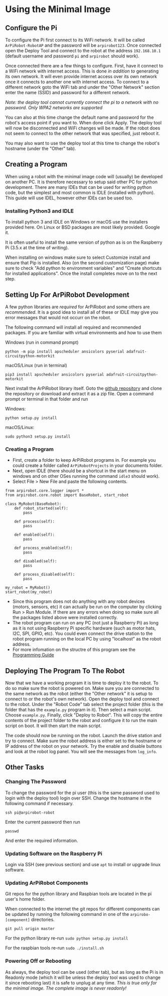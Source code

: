 # Using the Minimal Image

## Configure the Pi
To configure the Pi first connect to its WiFi network. It will be called `ArPiRobot-RobotAP` and the password will be `arpirobot123`. Once connected open the Deploy Tool and connect to the robot at the address `192.168.10.1` (default username and password `pi` and `arpirobot` should work).

Once connected there are a few things to configure. First, have it connect to a WiFi network with internet access. This is done *in addition to* generating its own network. It will even provide internet access over its own network once it connects to another one with internet access. To connect to a different network goto the WiFi tab and under the "Other Network" section enter the name (SSID) and password for a different network.

*Note: the deploy tool cannot currently connect the pi to a network with no password. Only WPA2 networks are supported*

You can also at this time change the default name and password for the robot's access point if you want to. When done click Apply. The deploy tool will now be disconnected and WiFi changes will be made. If the robot does not seem to connect to the other network that was specified, just reboot it.

You may also want to use the deploy tool at this time to change the robot's hostname (under the "Other" tab).

## Creating a Program
When using a robot with the minimal image code will (usually) be developed on another PC. It is therefore necessary to setup said other PC for python development. There are many IDEs that can be used for writing python code, but the simplest and most common is IDLE (installed with python). This guide will use IDEL, however other IDEs can be used too.

### Installing Python3 and IDLE
To install python 3 and IDLE on Windows or macOS use the installers provided here. On Linux or BSD packages are most likely provided. Google it.

It is often useful to install the same version of python as is on the Raspberry Pi (3.5.x at the time of writing).

When installing on windows make sure to select Customize install and ensure that Pip is installed. Also (on the second customization page) make sure to check "Add python to environment variables" and "Create shortcuts for installed applications". Once the install completes move on to the next step.

## Setting Up For ArPiRobot Development
A few python libraries are *required* for ArPiRobot and some others are *recommended*. It is a good idea to install all of these or IDLE may give you error messages that would not occurr on the robot.

The following command will install all required and recommended packages. If you are familiar with virtual environments and how to use them

Windows (run in command prompt)
```
python -m pip install apscheduler ansicolors pyserial adafruit-circuitpython-motorkit
```

macOS/Linux (run in terminal)
```
pip3 install apscheduler ansicolors pyserial adafruit-circuitpython-motorkit
```

Next install the ArPiRobot library itself. Goto the [github repository](https://github.com/MB3hel/ArPiRobot-PythonLib) and clone the repository or download and extract it as a zip file. Open a command prompt or terminal in that folder and run

Windows:
```
python setup.py install
```

macOS/Linux:
```
sudo python3 setup.py install
```

### Creating a Program

- First, create a folder to keep ArPiRobot programs in. For example you could create a folder called `ArPiRobotProjects` in your documents folder.
- Next, open IDLE (there should be a shortcut in the start menu on windows and on other OSes running the command `idle3` should work).
- Select File > New File and paste the following contents.

```
from arpirobot.core.logger import *
from arpirobot.core.robot import BaseRobot, start_robot

class MyRobot(BaseRobot):
    def robot_started(self):
        pass

    def process(self):
        pass

    def enabled(self):
        pass

    def process_enabled(self):
        pass

    def disabled(self):
        pass

    def process_disabled(self):
        pass

my_robot = MyRobot()
start_robot(my_robot)
```

- Since this program does not do anything with any robot devices (motors, sensors, etc) it can actually be run on the computer by clicking Run > Run Module. If there are any errors when doing so make sure all the packages listed above were installed correctly.
- The robot program can run on any PC (not just a Raspberry Pi) as long as it is not using Raspberry Pi specific hardware (such as motor hats, I2C, SPI, GPIO, etc). You could even connect the drive station to the robot program running on the local PC by using "localhost" as the robot address.
- For more infomation on the structre of this program see the [Programming Guide](guide/intro.md)

## Deploying The Program To The Robot

Now that we have a working program it is time to deploy it to the robot. To do so make sure the robot is powered on. Make sure you are connected to the same network as the robot (either the "Other network" it is setup to connect to or the robot's own network). Open the deploy tool and connect to the robot. Under the "Robot Code" tab select the project folder (this is the folder that has the `example.py` program in it). Then select a main script. Choose `example.py`. Finally, click "Deploy to Robot". This will copy the entire contents of the project folder to the robot and configure it to run the main script on boot. It will then start the main script.

The code should now be running on the robot. Launch the drive station and try to connect. Make sure the robot address is either set to the hostname or IP address of the robot on your network. Try the enable and disable buttons and look at the robot log panel. You will see the messages from `log_info`.

## Other Tasks

### Changing The Password

To change the password for the pi user (this is the same password used to login with the deploy tool) login over SSH. Change the hostname in the following command if necessary.

```
ssh pi@arpirobot-robot
```

Enter the current password then run

```
passwd
```

And enter the required information.

### Updating Software on the Raspberry Pi
Login via SSH (see previous section) and use `apt` to install or upgrade linux software.

### Updating ArPiRobot Components
Git repos for the python library and Raspbian tools are located in the pi user's home folder.

When connected to the internet the git repos for different components can be updated by running the following command in one of the `arpirobo-[component]` directories. 

```
git pull origin master
```

For the python library re-run `sudo python setup.py install`

For the raspbian tools re-run `sudo ./install.sh`

### Powering Off or Rebooting
As always, the deploy tool can be used (other tab), but as long as the Pi is in Readonly mode (which it will be unless the deploy tool was used to change it since rebooting last) it is safe to unplug at any time. *This is true only for the minimal image. The complete image is never readonly!*
